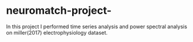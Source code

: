 # neuromatch-project-
In this project I performed time series analysis and power spectral analysis on miller(2017) electrophysiology dataset.
